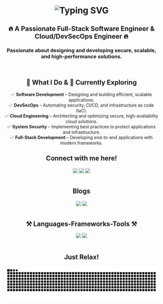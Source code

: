 <h1 align="center">
    <img src="https://readme-typing-svg.demolab.com?font=Rubik&weight=600&size=80&duration=1100&pause=1000&color=BE2ED6&background=FFFFFF00&center=true&vCenter=true&width=1200&height=150&lines=Hey+There!++%F0%9F%91%8B;I'm+Mohammed+Farhaan!" alt="Typing SVG" />
</h1>

<h2 align="center">🔥 A Passionate Full-Stack Software Engineer & Cloud/DevSecOps Engineer 🔥 </h3>

<h3 align="center">Passionate about designing and developing secure, scalable, and high-performance solutions.</h4>

<br/>

<div align="center">
<h2 align="center">🚀 What I Do  & 🔭 Currently Exploring </h2>

✅ **Software Development** – Designing and building efficient, scalable applications.  
✅ **DevSecOps** – Automating security, CI/CD, and infrastructure as code (IaC).  
✅ **Cloud Engineering** – Architecting and optimizing secure, high-availability cloud solutions.  
✅ **System Security** – Implementing best practices to protect applications and infrastructure.  
✅ **Full-Stack Development** – Developing end-to-end applications with modern frameworks.
 </div>

 

  
 <h2 align="center">Connect with me here!</h2>
 <div align="center"> 
    <a href="mailto:mohammedfarhaan235@gmail.com?subject=Hello&body=Hi%20there!" target="_blank"><img align="center" src="https://skillicons.dev/icons?i=gmail"/></a>
    <a href="https://www.linkedin.com/in/mohammed-farhaan-n-5b45b7214/" target="_blank"><img align="center" src="https://skillicons.dev/icons?i=linkedin"/></a>
    <a href="https://github.com/Mohammed-Farhaan-N" target="_blank"><img align="center" src="https://skillicons.dev/icons?i=github"/></a>

</div>

 <br/>
 
 <h2 align="center">Blogs</h2>
 <div align="center"> 
    <a href="https://mohammedfarhaan.hashnode.dev/" target="_blank"><img align="center" src="https://img.shields.io/badge/Hashnode-2962FF?style=for-the-badge&logo=hashnode&logoColor=white"/></a>
    <a href="https://medium.com/@mohammedfarhaan" target="_blank"><img align="center" src="https://img.shields.io/badge/Medium-12100E?style=for-the-badge&logo=medium&logoColor=white"/></a>
</div>

 <br/>
 
<h2 align="center">⚒️ Languages-Frameworks-Tools ⚒️</h2>
<div align="center">
    <img src="https://skillicons.dev/icons?i=linux,jenkins,docker,kubernetes,terraform,ansible,aws,azure,gcp,github,git,prometheus,grafana,py,bash" />
    <img src="https://skillicons.dev/icons?i=kali,elasticsearch,maven,gradle,go,html,css,js,java,mysql" /><br>
</div>

 <br/>

<div align="center">
  <h2>Just Relax! </h2>
  <img alt="snake eating my contributions" src="https://raw.githubusercontent.com/Mohammed-Farhaan-N/Mohammed-Farhaan-N/output/github-contribution-grid-snake.svg" />
  <br/><br/><br/>
</div>
